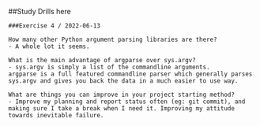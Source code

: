 ##Study Drills here

    ###Exercise 4 / 2022-06-13

    How many other Python argument parsing libraries are there?
    - A whole lot it seems.

    What is the main advantage of argparse over sys.argv?
    - sys.argv is simply a list of the commandline arguments.
    argparse is a full featured commandline parser which generally parses sys.argv and gives you back the data in a much easier to use way.

    What are things you can improve in your project starting method?
    - Improve my planning and report status often (eg: git commit), and making sure I take a break when I need it. Improving my attitude towards inevitable failure.
    